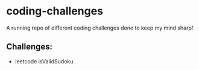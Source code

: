 # coding-challenges

A running repo of different coding challenges done to keep my mind sharp!

## Challenges:
- leetcode isValidSudoku